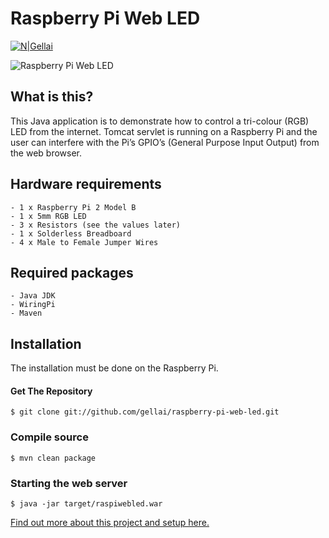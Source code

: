 # Raspberry Pi Web LED

[![N|Gellai](https://www.gellai.com/wp-content/themes/gellai/images/Powered-By-Gellai.png)](https://gellai.com)

![Raspberry Pi Web LED](https://gellai.com/wp-content/uploads/2019/04/controlling-the-raspberry-pis-gpios-from-the-internet.jpg)

## What is this?
This Java application is to demonstrate how to control a tri-colour (RGB) LED from the internet. Tomcat servlet is running on a Raspberry Pi and the user can interfere with the Pi’s GPIO’s (General Purpose Input Output) from the web browser. 

## Hardware requirements
	- 1 x Raspberry Pi 2 Model B
	- 1 x 5mm RGB LED
	- 3 x Resistors (see the values later)
	- 1 x Solderless Breadboard
	- 4 x Male to Female Jumper Wires

## Required packages
	- Java JDK
	- WiringPi
	- Maven	
	
## Installation
The installation must be done on the Raspberry Pi.

#### Get The Repository
```
$ git clone git://github.com/gellai/raspberry-pi-web-led.git
```

### Compile source
```
$ mvn clean package
```

### Starting the web server
```
$ java -jar target/raspiwebled.war
```

[Find out more about this project and setup here.](https://gellai.com/raspberry-pi-web-server-rgb-led-control-over-the-internet)

